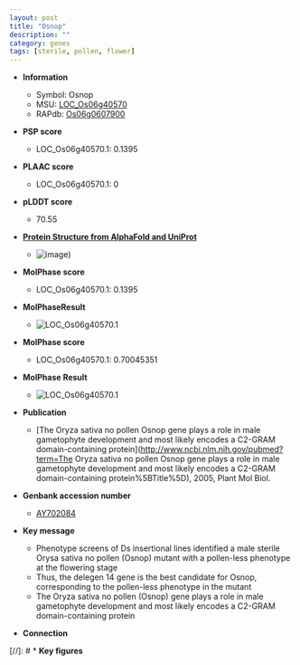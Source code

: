 ```yaml
---
layout: post
title: "Osnop"
description: ""
category: genes
tags: [sterile, pollen, flower]
---
```


* **Information**  
    + Symbol: Osnop  
    + MSU: [LOC_Os06g40570](http://rice.plantbiology.msu.edu/cgi-bin/ORF_infopage.cgi?orf=LOC_Os06g40570)  
    + RAPdb: [Os06g0607900](http://rapdb.dna.affrc.go.jp/viewer/gbrowse_details/irgsp1?name=Os06g0607900)  

* **PSP score**  
    + LOC_Os06g40570.1: 0.1395 

* **PLAAC score**  
    + LOC_Os06g40570.1: 0 

* **pLDDT score**
    + 70.55

* **[Protein Structure from AlphaFold and UniProt](https://www.uniprot.org/uniprotkb/C7J4A3/entry#structure)**
    + ![image](https://ricepsp.github.io/images/C/AF-C7J4A3-F1.png))

* **MolPhase score**
    + LOC_Os06g40570.1: 0.1395

* **MolPhaseResult**
    + ![LOC_Os06g40570.1](https://ricepsp.github.io/pictures/LOC_Os06g/LOC_Os06g40570.1.png)

* **MolPhase score**
    + LOC_Os06g40570.1: 0.70045351

* **MolPhase Result**
    + ![LOC_Os06g40570.1](https://304243504.github.io/Pictures/LOC_Os06g/LOC_Os06g40570.1.png)

* **Publication**  
    + [The Oryza sativa no pollen Osnop gene plays a role in male gametophyte development and most likely encodes a C2-GRAM domain-containing protein](http://www.ncbi.nlm.nih.gov/pubmed?term=The Oryza sativa no pollen Osnop gene plays a role in male gametophyte development and most likely encodes a C2-GRAM domain-containing protein%5BTitle%5D), 2005, Plant Mol Biol.

* **Genbank accession number**  
    + [AY702084](http://www.ncbi.nlm.nih.gov/nuccore/AY702084)

* **Key message**  
    + Phenotype screens of Ds insertional lines identified a male sterile Orysa sativa no pollen (Osnop) mutant with a pollen-less phenotype at the flowering stage
    + Thus, the delegen 14 gene is the best candidate for Osnop, corresponding to the pollen-less phenotype in the mutant
    + The Oryza sativa no pollen (Osnop) gene plays a role in male gametophyte development and most likely encodes a C2-GRAM domain-containing protein

* **Connection**  

[//]: # * **Key figures**  


